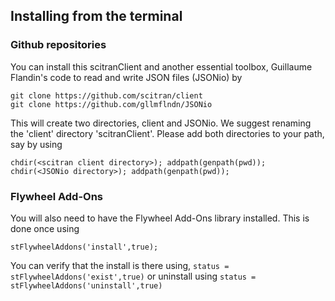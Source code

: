 ## Installing from the terminal

### Github repositories
You can install this scitranClient and another essential toolbox, Guillaume Flandin's code to read and write JSON files (JSONio) by 

    git clone https://github.com/scitran/client
    git clone https://github.com/gllmflndn/JSONio
    
This will create two directories, client and JSONio.  We suggest renaming the 'client' directory 'scitranClient'.  Please add both directories to your path, say by using

    chdir(<scitran client directory>); addpath(genpath(pwd));
    chdir(<JSONio directory>); addpath(genpath(pwd));

### Flywheel Add-Ons

You will also need to have the Flywheel Add-Ons library installed.  This is done once using

    stFlywheelAddons('install',true);

You can verify that the install is there using, `status = stFlywheelAddons('exist',true)` or uninstall using
`status = stFlywheelAddons('uninstall',true)`

